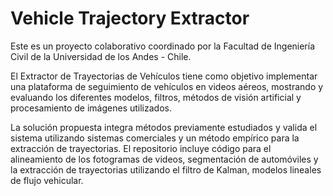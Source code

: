 # Vehicle Trajectory Extractor

Este es un proyecto colaborativo coordinado por la Facultad de Ingeniería Civil de la Universidad de los Andes - Chile.  

El Extractor de Trayectorias de Vehículos tiene como objetivo implementar una plataforma de seguimiento de vehículos en videos aéreos, mostrando y evaluando los diferentes modelos, filtros, métodos de visión artificial y procesamiento de imágenes utilizados.  

La solución propuesta integra métodos previamente estudiados y valida el sistema utilizando sistemas comerciales y un método empírico para la extracción de trayectorias. El repositorio incluye código para el alineamiento de los fotogramas de videos, segmentación de automóviles y la extracción de trayectorias utilizando el filtro de Kalman,  modelos lineales de flujo vehicular.
